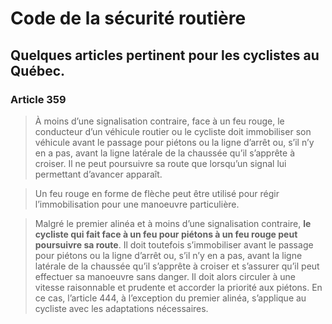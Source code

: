 # Code de la sécurité routière

## Quelques articles pertinent pour les cyclistes au Québec.


### **Article 359**

>  À moins d’une signalisation contraire, face à un feu rouge, le conducteur d’un véhicule routier ou le cycliste doit immobiliser son véhicule avant le passage pour piétons ou la ligne d’arrêt ou, s’il n’y en a pas, avant la ligne latérale de la chaussée qu’il s’apprête à croiser. Il ne peut poursuivre sa route que lorsqu’un signal lui permettant d’avancer apparaît.

> Un feu rouge en forme de flèche peut être utilisé pour régir l’immobilisation pour une manoeuvre particulière.

> Malgré le premier alinéa et à moins d’une signalisation contraire, **le cycliste qui fait face à un feu pour piétons à un feu rouge peut poursuivre sa route**. Il doit toutefois s’immobiliser avant le passage pour piétons ou la ligne d’arrêt ou, s’il n’y en a pas, avant la ligne latérale de la chaussée qu’il s’apprête à croiser et s’assurer qu’il peut effectuer sa manoeuvre sans danger. Il doit alors circuler à une vitesse raisonnable et prudente et accorder la priorité aux piétons. En ce cas, l’article 444, à l’exception du premier alinéa, s’applique au cycliste avec les adaptations nécessaires.
